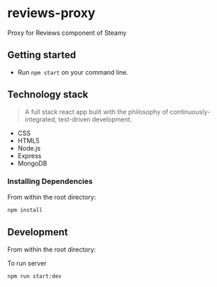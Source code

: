 # reviews-proxy

Proxy for Reviews component of Steamy

## Getting started

- Run `npm start` on your command line.

## Technology stack

> A full stack react app built with the philosophy of continuously-integrated, test-driven development.

- CSS
- HTML5
- Node.js
- Express
- MongoDB

### Installing Dependencies

From within the root directory:

```sh
npm install
```

## Development

From within the root directory:

To run server

```sh
npm run start:dev
```